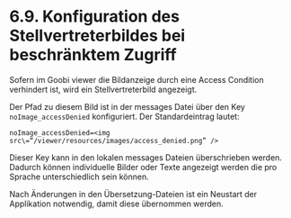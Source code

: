# 6.9. Konfiguration des Stellvertreterbildes bei beschränktem Zugriff

Sofern im Goobi viewer die Bildanzeige durch eine Access Condition verhindert ist, wird ein Stellvertreterbild angezeigt.

Der Pfad zu diesem Bild ist in der messages Datei über den Key `noImage_accessDenied` konfiguriert. Der Standardeintrag lautet:

```text
noImage_accessDenied=<img src\=“/viewer/resources/images/access_denied.png” />
```

Dieser Key kann in den lokalen messages Dateien überschrieben werden. Dadurch können individuelle Bilder oder Texte angezeigt werden die pro Sprache unterschiedlich sein können.

Nach Änderungen in den Übersetzung-Dateien ist ein Neustart der Applikation notwendig, damit diese übernommen werden.  


